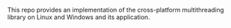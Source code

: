 This repo provides an implementation of the cross-platform multithreading library on Linux and Windows and its application.

